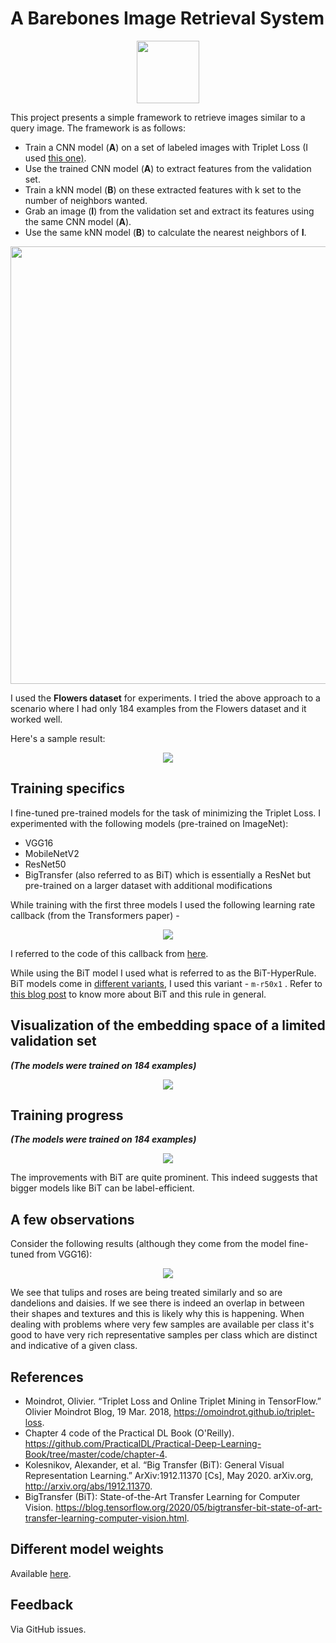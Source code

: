 # A Barebones Image Retrieval System

<div align="center"><img src="https://i.ibb.co/ZXtwJjV/Webp-net-resizeimage.png" width="100" height="100"></img></div>

This project presents a simple framework to retrieve images similar to a query image. The framework is as follows:
- Train a CNN model (**A**) on a set of labeled images with Triplet Loss (I used [this one)](https://www.tensorflow.org/addons/api_docs/python/tfa/losses/TripletSemiHardLoss).
- Use the trained CNN model (**A**) to extract features from the validation set.
- Train a kNN model (**B**) on these extracted features with k set to the number of neighbors wanted.
- Grab an image (**I**) from the validation set and extract its features using the same CNN model (**A**).
- Use the same kNN model (**B**) to calculate the nearest neighbors of **I**.


<div align="center"><img src="https://i.ibb.co/s9QhG6Y/Screen-Shot-2020-08-04-at-11-05-42-PM.png" width="700"></img></div>


I used the **Flowers dataset** for experiments. I tried the above approach to a scenario where I had only 184 examples from the Flowers dataset and it worked well.

Here's a sample result:
<div align="center"><img src="https://i.ibb.co/ZVrLT3b/image.png"></img></div>

## Training specifics

I fine-tuned pre-trained models for the task of minimizing the Triplet Loss. I experimented with the following models (pre-trained on ImageNet):
- VGG16
- MobileNetV2
- ResNet50
- BigTransfer (also referred to as BiT) which is essentially a ResNet but pre-trained on a larger dataset with additional modifications

While training with the first three models I used the following learning rate callback (from the Transformers paper) -

<div align="center"><img src="https://i.ibb.co/kSFRtGb/image.png"></img></div>

I referred to the code of this callback from [here](https://nbviewer.jupyter.org/github/GoogleCloudPlatform/training-data-analyst/blob/master/courses/fast-and-lean-data-science/keras_flowers_gputputpupod_tf2.1.ipynb).

While using the BiT model I used what is referred to as the BiT-HyperRule. BiT models come in [different variants](https://tfhub.dev/google/collections/bit/1), I used this variant - `m-r50x1` . Refer to [this blog post](https://blog.tensorflow.org/2020/05/bigtransfer-bit-state-of-art-transfer-learning-computer-vision.html) to know more about BiT and this rule in general.

## Visualization of the embedding space of a limited validation set

***(The models were trained on 184 examples)***

<div align="center"><img src="https://i.ibb.co/ZdrgY7B/image.png"></img></div>

## Training progress

***(The models were trained on 184 examples)***

<div align="center"><img src="https://i.ibb.co/w6G3Wp5/image.png"></img></div>


The improvements with BiT are quite prominent. This indeed suggests that bigger models like BiT can be label-efficient. 

## A few observations

Consider the following results (although they come from the model fine-tuned from VGG16):

<div align="center"><img src="https://i.ibb.co/9TfFYvD/image.png"></img></div>

We see that tulips and roses are being treated similarly and so are dandelions and daisies. If we see there is indeed an overlap in between their shapes and textures and this is likely why this is happening. When dealing with problems where very few samples are available per class it's good to have very rich representative samples per class which are distinct and indicative of a given class.

## References

- Moindrot, Olivier. “Triplet Loss and Online Triplet Mining in TensorFlow.” Olivier Moindrot Blog, 19 Mar. 2018, https://omoindrot.github.io/triplet-loss.
- Chapter 4 code of the Practical DL Book (O'Reilly). https://github.com/PracticalDL/Practical-Deep-Learning-Book/tree/master/code/chapter-4.
- Kolesnikov, Alexander, et al. “Big Transfer (BiT): General Visual Representation Learning.” ArXiv:1912.11370 [Cs], May 2020. arXiv.org, http://arxiv.org/abs/1912.11370.
- BigTransfer (BiT): State-of-the-Art Transfer Learning for Computer Vision. https://blog.tensorflow.org/2020/05/bigtransfer-bit-state-of-art-transfer-learning-computer-vision.html.

## Different model weights

Available [here](https://github.com/sayakpaul/A-Barebones-Image-Retrieval-System/releases/tag/v0.1.0). 

## Feedback

Via GitHub issues. 
